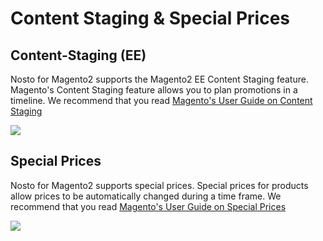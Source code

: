 # Content Staging & Special Prices

## Content-Staging \(EE\)

Nosto for Magento2 supports the Magento2 EE Content Staging feature. Magento's Content Staging feature allows you to plan promotions in a timeline. We recommend that you read [Magento's User Guide on Content Staging](http://docs.magento.com/m2/ee/user_guide/cms/content-staging.html)

![](http://docs.magento.com/m2/ee/user_guide/Resources/Images-ee/content-staging-timeline-4-week-view.png)

## Special Prices

Nosto for Magento2 supports special prices. Special prices for products allow prices to be automatically changed during a time frame. We recommend that you read [Magento's User Guide on Special Prices](http://docs.magento.com/m2/ce/user_guide/catalog/product-price-special.html)

![](https://user-images.githubusercontent.com/327432/35088355-38686136-fc3c-11e7-8661-46f65f5193b8.png)

